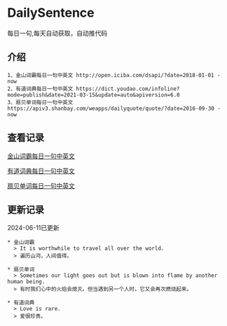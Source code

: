 # DailySentence

每日一句,每天自动获取，自动推代码

## 介绍

```
1、金山词霸每日一句中英文 http://open.iciba.com/dsapi/?date=2018-01-01 - now
2、有道词典每日一句中英文 https://dict.youdao.com/infoline?mode=publish&date=2021-03-15&update=auto&apiversion=6.0
3、扇贝单词每日一句中英文 https://apiv3.shanbay.com/weapps/dailyquote/quote/?date=2016-09-30 - now
```

## 查看记录

[金山词霸每日一句中英文](./data/iciba/)

[有道词典每日一句中英文](./data/youdao/)

[扇贝单词每日一句中英文](./data/shanbay/)

## 更新记录
2024-06-11已更新 
```
* 金山词霸
  > It is worthwhile to travel all over the world.
  > 遍历山河，人间值得。

* 扇贝单词
  > Sometimes our light goes out but is blown into flame by another human being.
  > 有时我们心中的火焰会熄灭。但当遇到另一个人时，它又会再次燃烧起来。

* 有道词典
  > Love is rare.
  > 爱很珍贵。

```
